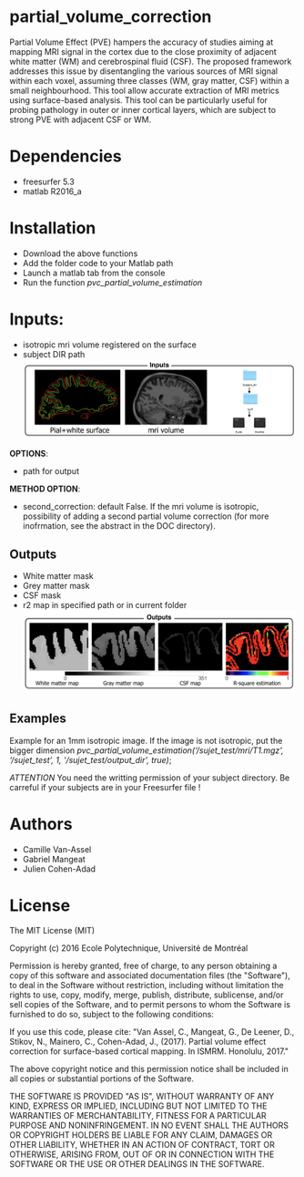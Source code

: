 # partial_volume_correction
Partial Volume Effect (PVE) hampers the accuracy of studies aiming at mapping MRI signal in the cortex due to the close proximity of adjacent white matter (WM) and cerebrospinal fluid (CSF). The proposed framework addresses this issue by disentangling the various sources of MRI signal within each voxel, assuming three classes (WM, gray matter, CSF) within a small neighbourhood. This tool allow accurate extraction of MRI metrics using surface-based analysis. This tool can be particularly useful for probing pathology in outer or inner cortical layers, which are subject to strong PVE with adjacent CSF or WM.

# Dependencies 
* freesurfer 5.3 
* matlab R2016_a

# Installation
* Download the above functions
* Add the folder code to your Matlab path
* Launch a matlab tab from the console
* Run the function *pvc_partial_volume_estimation*

# Inputs:
* isotropic mri volume registered on the surface
* subject DIR path
![Inputs](DOC/Input_example.png)

__OPTIONS__:
* path for output

__METHOD OPTION__:
* second_correction: default False. If the mri volume is isotropic, possibility of adding a second partial volume correction (for more inofrmation, see the abstract in the DOC directory). 

## Outputs
* White matter mask
* Grey matter mask
* CSF mask 
* r2 map in specified path or in current folder 
![Outputs](DOC/Output_example.png)
                                                                                        
## Examples

Example for an 1mm isotropic image. If the image is not isotropic, put the bigger dimension
_pvc_partial_volume_estimation(‘/sujet_test/mri/T1.mgz’, ‘/sujet_test’, 1, '/sujet_test/output_dir', true)_;

_ATTENTION_
You need the writting permission of your subject directory. Be carreful if your subjects are in your Freesurfer file !

# Authors
- Camille Van-Assel
- Gabriel Mangeat
- Julien Cohen-Adad

# License
The MIT License (MIT)

Copyright (c) 2016 Ecole Polytechnique, Université de Montréal

Permission is hereby granted, free of charge, to any person obtaining a copy
of this software and associated documentation files (the "Software"), to deal
in the Software without restriction, including without limitation the rights
to use, copy, modify, merge, publish, distribute, sublicense, and/or sell
copies of the Software, and to permit persons to whom the Software is
furnished to do so, subject to the following conditions:

If you use this code, please cite: "Van Assel, C., Mangeat, G., De Leener, D., Stikov, N., Mainero, C., Cohen-Adad, J., (2017). Partial volume effect correction for surface-based cortical mapping. In
ISMRM. Honolulu, 2017."

The above copyright notice and this permission notice shall be included in all
copies or substantial portions of the Software.

THE SOFTWARE IS PROVIDED "AS IS", WITHOUT WARRANTY OF ANY KIND, EXPRESS OR
IMPLIED, INCLUDING BUT NOT LIMITED TO THE WARRANTIES OF MERCHANTABILITY,
FITNESS FOR A PARTICULAR PURPOSE AND NONINFRINGEMENT. IN NO EVENT SHALL THE
AUTHORS OR COPYRIGHT HOLDERS BE LIABLE FOR ANY CLAIM, DAMAGES OR OTHER
LIABILITY, WHETHER IN AN ACTION OF CONTRACT, TORT OR OTHERWISE, ARISING FROM,
OUT OF OR IN CONNECTION WITH THE SOFTWARE OR THE USE OR OTHER DEALINGS IN THE
SOFTWARE.

